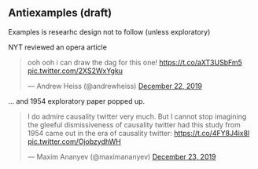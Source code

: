 ## Antiexamples (draft)

Examples is researhc design not to follow (unless exploratory) 


NYT reviewed an opera article 

<blockquote class="twitter-tweet"><p lang="en" dir="ltr">ooh ooh i can draw the dag for this one! <a href="https://t.co/aXT3USbFm5">https://t.co/aXT3USbFm5</a> <a href="https://t.co/2XS2WxYgku">pic.twitter.com/2XS2WxYgku</a></p>&mdash; Andrew Heiss (@andrewheiss) <a href="https://twitter.com/andrewheiss/status/1208836534285340673?ref_src=twsrc%5Etfw">December 22, 2019</a></blockquote> <script async src="https://platform.twitter.com/widgets.js" charset="utf-8"></script>


... and 1954 exploratory paper popped up.

<blockquote class="twitter-tweet"><p lang="en" dir="ltr">I do admire causality twitter very much. But I cannot stop imagining the gleeful dismissiveness of causality twitter had this study from 1954 came out in the era of causality twitter: <a href="https://t.co/4FY8J4ix8l">https://t.co/4FY8J4ix8l</a> <a href="https://t.co/OjobzydhWH">pic.twitter.com/OjobzydhWH</a></p>&mdash; Maxim Ananyev (@maximananyev) <a href="https://twitter.com/maximananyev/status/1209173915605454848?ref_src=twsrc%5Etfw">December 23, 2019</a></blockquote> <script async src="https://platform.twitter.com/widgets.js" charset="utf-8"></script>